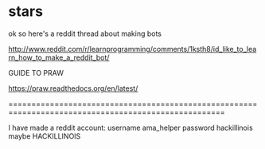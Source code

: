 stars
=====

ok so here's a reddit thread about making bots

http://www.reddit.com/r/learnprogramming/comments/1ksth8/id_like_to_learn_how_to_make_a_reddit_bot/

GUIDE TO PRAW

https://praw.readthedocs.org/en/latest/

=====================================================================================================

I have made a reddit account:
  username ama_helper
  password hackillinois maybe HACKILLINOIS
  
  
